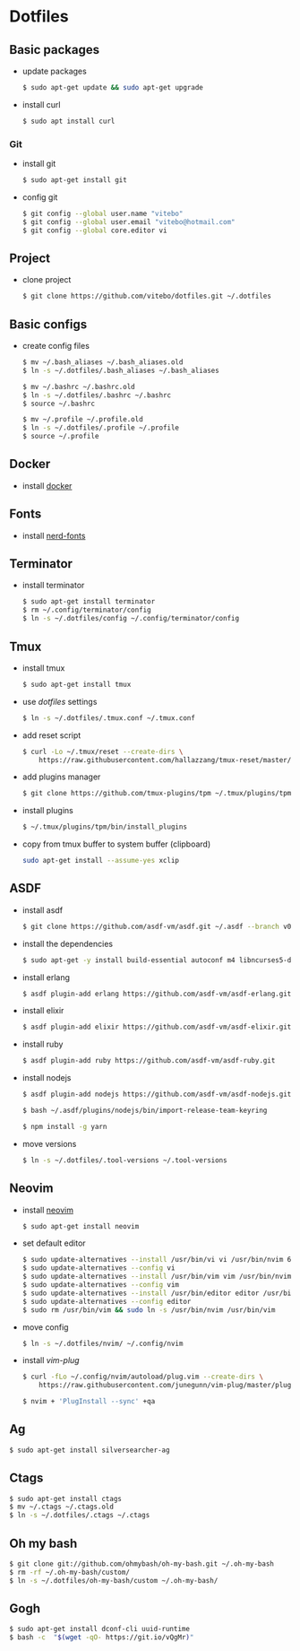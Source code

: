 # Dotfiles

## Basic packages

- update packages
  ```bash
  $ sudo apt-get update && sudo apt-get upgrade
  ```

- install curl
  ```bash
  $ sudo apt install curl
  ```

### Git

- install git
  ```bash
  $ sudo apt-get install git
  ```

- config git
  ```bash
  $ git config --global user.name "vitebo"
  $ git config --global user.email "vitebo@hotmail.com"
  $ git config --global core.editor vi
  ```

## Project

- clone project
  ```bash
  $ git clone https://github.com/vitebo/dotfiles.git ~/.dotfiles
  ```

## Basic configs

- create config files
  ```bash
  $ mv ~/.bash_aliases ~/.bash_aliases.old
  $ ln -s ~/.dotfiles/.bash_aliases ~/.bash_aliases

  $ mv ~/.bashrc ~/.bashrc.old
  $ ln -s ~/.dotfiles/.bashrc ~/.bashrc
  $ source ~/.bashrc

  $ mv ~/.profile ~/.profile.old
  $ ln -s ~/.dotfiles/.profile ~/.profile
  $ source ~/.profile
  ```

## Docker

- install [docker](https://docs.docker.com/install/linux/docker-ce/ubuntu/)

## Fonts

- install [nerd-fonts](https://github.com/ryanoasis/nerd-fonts#option-3-install-script)

## Terminator

- install terminator

  ```bash
  $ sudo apt-get install terminator
  $ rm ~/.config/terminator/config
  $ ln -s ~/.dotfiles/config ~/.config/terminator/config
  ```

## Tmux

- install tmux
  ```bash
  $ sudo apt-get install tmux
  ```

- use *dotfiles* settings
  ```bash
  $ ln -s ~/.dotfiles/.tmux.conf ~/.tmux.conf
  ```

- add reset script
  ```bash
  $ curl -Lo ~/.tmux/reset --create-dirs \
      https://raw.githubusercontent.com/hallazzang/tmux-reset/master/tmux-reset
  ```

- add plugins manager
  ```bash
  $ git clone https://github.com/tmux-plugins/tpm ~/.tmux/plugins/tpm
  ```

- install plugins
  ```bash
  $ ~/.tmux/plugins/tpm/bin/install_plugins
  ```

- copy from tmux buffer to system buffer (clipboard)
  ```bash
  sudo apt-get install --assume-yes xclip
  ```

## ASDF

- install asdf
  ```bash
  $ git clone https://github.com/asdf-vm/asdf.git ~/.asdf --branch v0.7.1
  ```

- install the dependencies
  ```bash
  $ sudo apt-get -y install build-essential autoconf m4 libncurses5-dev libwxgtk3.0-dev libgl1-mesa-dev libglu1-mesa-dev libpng-dev libssh-dev unixodbc-dev xsltproc fop
  ```

- install erlang
  ```bash
  $ asdf plugin-add erlang https://github.com/asdf-vm/asdf-erlang.git
  ```

- install elixir
  ```bash
  $ asdf plugin-add elixir https://github.com/asdf-vm/asdf-elixir.git
  ```

- install ruby
  ```bash
  $ asdf plugin-add ruby https://github.com/asdf-vm/asdf-ruby.git
  ```

- install nodejs
  ```bash
  $ asdf plugin-add nodejs https://github.com/asdf-vm/asdf-nodejs.git

  $ bash ~/.asdf/plugins/nodejs/bin/import-release-team-keyring

  $ npm install -g yarn
  ```

- move versions
  ```bash
  $ ln -s ~/.dotfiles/.tool-versions ~/.tool-versions
  ```

## Neovim

- install [neovim](https://github.com/neovim/neovim/wiki/Installing-Neovim#ubuntu)
  ```bash
  $ sudo apt-get install neovim
  ```

- set default editor
  ```bash
  $ sudo update-alternatives --install /usr/bin/vi vi /usr/bin/nvim 60
  $ sudo update-alternatives --config vi
  $ sudo update-alternatives --install /usr/bin/vim vim /usr/bin/nvim 60
  $ sudo update-alternatives --config vim
  $ sudo update-alternatives --install /usr/bin/editor editor /usr/bin/nvim 60
  $ sudo update-alternatives --config editor
  $ sudo rm /usr/bin/vim && sudo ln -s /usr/bin/nvim /usr/bin/vim
  ```

- move config
  ```bash
  $ ln -s ~/.dotfiles/nvim/ ~/.config/nvim
  ```

- install *vim-plug*
  ```bash
  $ curl -fLo ~/.config/nvim/autoload/plug.vim --create-dirs \
      https://raw.githubusercontent.com/junegunn/vim-plug/master/plug.vim

  $ nvim + 'PlugInstall --sync' +qa
  ```

## Ag
  ```bash
  $ sudo apt-get install silversearcher-ag
  ```

## Ctags
  ```bash
  $ sudo apt-get install ctags
  $ mv ~/.ctags ~/.ctags.old
  $ ln -s ~/.dotfiles/.ctags ~/.ctags
  ```

## Oh my bash
  ```bash
  $ git clone git://github.com/ohmybash/oh-my-bash.git ~/.oh-my-bash
  $ rm -rf ~/.oh-my-bash/custom/
  $ ln -s ~/.dotfiles/oh-my-bash/custom ~/.oh-my-bash/
  ```

## Gogh
  ```bash
  $ sudo apt-get install dconf-cli uuid-runtime
  $ bash -c  "$(wget -qO- https://git.io/vQgMr)" 
  ```
